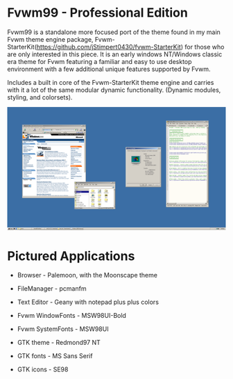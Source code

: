 # Fvwm99 - Professional Edition
Fvwm99 is a standalone more focused port of the theme found in my main Fvwm theme engine package, Fvwm-StarterKit(https://github.com/jStimpert0430/fvwm-StarterKit) for those who are only interested in this piece. It is an early windows NT/Windows classic era theme for Fvwm featuring a familiar and easy to use desktop environment with a few additional unique features supported by Fvwm. 

Includes a built in core of the Fvwm-StarterKit theme engine and carries with it a lot of the same modular dynamic functionality. (Dynamic modules, styling, and colorsets).

![Preview](extras/Screenshots/screenshot.png?raw=true "Preview Screenshot")

# Pictured Applications
* Browser - Palemoon, with the Moonscape theme
* FileManager - pcmanfm
* Text Editor - Geany with notepad plus plus colors

* Fvwm WindowFonts - MSW98UI-Bold
* Fvwm SystemFonts - MSW98UI

* GTK theme - Redmond97 NT

* GTK fonts - MS Sans Serif

* GTK icons - SE98